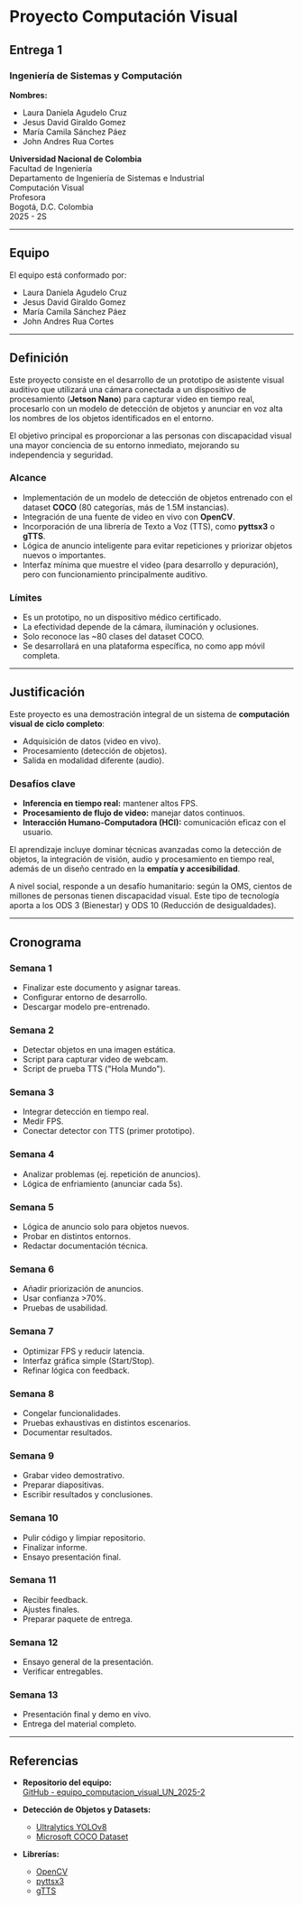 # Proyecto Computación Visual

## Entrega 1

### Ingeniería de Sistemas y Computación  

**Nombres:**  
- Laura Daniela Agudelo Cruz  
- Jesus David Giraldo Gomez  
- María Camila Sánchez Páez 
- John Andres Rua Cortes 

**Universidad Nacional de Colombia**  
Facultad de Ingeniería  
Departamento de Ingeniería de Sistemas e Industrial  
Computación Visual  
Profesora  
Bogotá, D.C.  Colombia  
2025 - 2S  

---

## Equipo
El equipo está conformado por:  
- Laura Daniela Agudelo Cruz  
- Jesus David Giraldo Gomez  
- María Camila Sánchez Páez  
- John Andres Rua Cortes

---

## Definición
Este proyecto consiste en el desarrollo de un prototipo de asistente visual auditivo que utilizará una cámara conectada a un dispositivo de procesamiento (**Jetson Nano**) para capturar video en tiempo real, procesarlo con un modelo de detección de objetos y anunciar en voz alta los nombres de los objetos identificados en el entorno.  

El objetivo principal es proporcionar a las personas con discapacidad visual una mayor conciencia de su entorno inmediato, mejorando su independencia y seguridad.  

### Alcance
- Implementación de un modelo de detección de objetos entrenado con el dataset **COCO** (80 categorías, más de 1.5M instancias).  
- Integración de una fuente de video en vivo con **OpenCV**.  
- Incorporación de una librería de Texto a Voz (TTS), como **pyttsx3** o **gTTS**.  
- Lógica de anuncio inteligente para evitar repeticiones y priorizar objetos nuevos o importantes.  
- Interfaz mínima que muestre el video (para desarrollo y depuración), pero con funcionamiento principalmente auditivo.  

### Límites
- Es un prototipo, no un dispositivo médico certificado.  
- La efectividad depende de la cámara, iluminación y oclusiones.  
- Solo reconoce las ~80 clases del dataset COCO.  
- Se desarrollará en una plataforma específica, no como app móvil completa.  

---

## Justificación
Este proyecto es una demostración integral de un sistema de **computación visual de ciclo completo**:  
- Adquisición de datos (video en vivo).  
- Procesamiento (detección de objetos).  
- Salida en modalidad diferente (audio).  

### Desafíos clave
- **Inferencia en tiempo real:** mantener altos FPS.  
- **Procesamiento de flujo de video:** manejar datos continuos.  
- **Interacción Humano-Computadora (HCI):** comunicación eficaz con el usuario.  

El aprendizaje incluye dominar técnicas avanzadas como la detección de objetos, la integración de visión, audio y procesamiento en tiempo real, además de un diseño centrado en la **empatía y accesibilidad**.  

A nivel social, responde a un desafío humanitario: según la OMS, cientos de millones de personas tienen discapacidad visual. Este tipo de tecnología aporta a los ODS 3 (Bienestar) y ODS 10 (Reducción de desigualdades).  

---

## Cronograma

### Semana 1
- Finalizar este documento y asignar tareas.  
- Configurar entorno de desarrollo.  
- Descargar modelo pre-entrenado.  

### Semana 2
- Detectar objetos en una imagen estática.  
- Script para capturar video de webcam.  
- Script de prueba TTS ("Hola Mundo").  

### Semana 3
- Integrar detección en tiempo real.  
- Medir FPS.  
- Conectar detector con TTS (primer prototipo).  

### Semana 4
- Analizar problemas (ej. repetición de anuncios).  
- Lógica de enfriamiento (anunciar cada 5s).  

### Semana 5
- Lógica de anuncio solo para objetos nuevos.  
- Probar en distintos entornos.  
- Redactar documentación técnica.  

### Semana 6
- Añadir priorización de anuncios.  
- Usar confianza >70%.  
- Pruebas de usabilidad.  

### Semana 7
- Optimizar FPS y reducir latencia.  
- Interfaz gráfica simple (Start/Stop).  
- Refinar lógica con feedback.  

### Semana 8
- Congelar funcionalidades.  
- Pruebas exhaustivas en distintos escenarios.  
- Documentar resultados.  

### Semana 9
- Grabar video demostrativo.  
- Preparar diapositivas.  
- Escribir resultados y conclusiones.  

### Semana 10
- Pulir código y limpiar repositorio.  
- Finalizar informe.  
- Ensayo presentación final.  

### Semana 11
- Recibir feedback.  
- Ajustes finales.  
- Preparar paquete de entrega.  

### Semana 12
- Ensayo general de la presentación.  
- Verificar entregables.  

### Semana 13
- Presentación final y demo en vivo.  
- Entrega del material completo.  

---

## Referencias
- **Repositorio del equipo:**  
  [GitHub - equipo_computacion_visual_UN_2025-2](https://github.com/masanchezpa/equipo_computacion_visual_UN_2025-2.git)  

- **Detección de Objetos y Datasets:**  
  - [Ultralytics YOLOv8](https://github.com/ultralytics/ultralytics)  
  - [Microsoft COCO Dataset](https://cocodataset.org/)  

- **Librerías:**  
  - [OpenCV](https://docs.opencv.org/)  
  - [pyttsx3](https://pyttsx3.readthedocs.io/)  
  - [gTTS](https://gtts.readthedocs.io/)  
